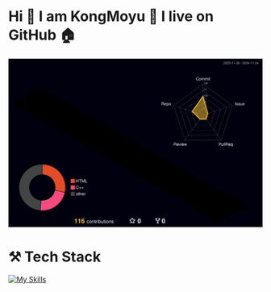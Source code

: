 # Hi 👋  I am KongMoyu 🌱 I live on GitHub 🏠

<!--
**KongMoyu/KongMoyu** is a ✨ _special_ ✨ repository because its `README.md` (this file) appears on your GitHub profile.

Here are some ideas to get you started:

- 🔭 I’m currently working on ...
- 🌱 I’m currently learning ...
- 👯 I’m looking to collaborate on ...
- 🤔 I’m looking for help with ...
- 💬 Ask me about ...
- 📫 How to reach me: ...
- 😄 Pronouns: ...
- ⚡ Fun fact: ...

🖥️💵⚒️🏡
⚙️🔨🔭
💡💻🏠
-->
![](./profile-3d-contrib/profile-night-rainbow.svg)


# ⚒️ Tech Stack
[![My Skills](https://skillicons.dev/icons?i=ros,cloudflare,gcp,arduino,elixir,unity,php,obsidian,aws,mysql,md,github,swift,git,bootstrap,html,css,js,python,c,cpp,vscode,latex,fastapi,raspberrypi,pycharm,matlab,pytorch,tensorflow,opencv&theme=light)](https://skillicons.dev)


